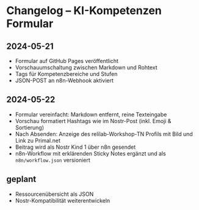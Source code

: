 # Changelog – KI-Kompetenzen Formular

## 2024-05-21

* Formular auf GitHub Pages veröffentlicht
* Vorschauumschaltung zwischen Markdown und Rohtext
* Tags für Kompetenzbereiche und Stufen
* JSON-POST an n8n-Webhook aktiviert

## 2024-05-22

* Formular vereinfacht: Markdown entfernt, reine Texteingabe
* Vorschau formatiert Hashtags wie im Nostr-Post (inkl. Emoji & Sortierung)
* Nach Absenden: Anzeige des relilab-Workshop-TN Profils mit Bild und Link zu Primal.net
* Beitrag wird als Nostr Kind 1 über n8n gesendet
* n8n-Workflow mit erklärenden Sticky Notes ergänzt und als `n8n/workflow.json` versioniert

## geplant

* Ressourcenübersicht als JSON
* Nostr-Kompatibilität weiterentwickeln
